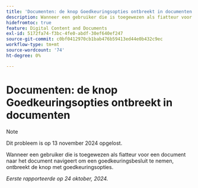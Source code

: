 ```yaml
---
title: 'Documenten: de knop Goedkeuringsopties ontbreekt in documenten'
description: Wanneer een gebruiker die is toegewezen als fiatteur voor een document naar het document navigeert om een goedkeuringsbesluit te nemen, ontbreekt de knop met goedkeuringsopties.
hidefromtoc: true
feature: Digital Content and Documents
exl-id: 5172fa74-f3bc-4fe0-abdf-30ef640ef247
source-git-commit: c0bf0412970cb1bab476b59413ed44e0b432c9ec
workflow-type: tm+mt
source-wordcount: '74'
ht-degree: 0%

---
```


# Documenten: de knop Goedkeuringsopties ontbreekt in documenten

>[!NOTE]
>
>Dit probleem is op 13 november 2024 opgelost.

Wanneer een gebruiker die is toegewezen als fiatteur voor een document naar het document navigeert om een goedkeuringsbesluit te nemen, ontbreekt de knop met goedkeuringsopties.

_Eerste rapporteerde op 24 oktober, 2024._

